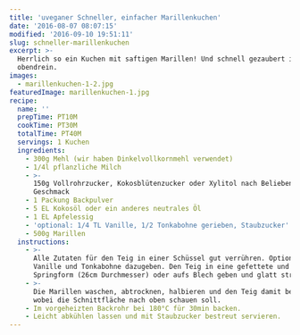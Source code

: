 ```yaml
---
title: 'uveganer Schneller, einfacher Marillenkuchen'
date: '2016-08-07 08:07:15'
modified: '2016-09-10 19:51:11'
slug: schneller-marillenkuchen
excerpt: >-
  Herrlich so ein Kuchen mit saftigen Marillen! Und schnell gezaubert ist er
  obendrein.
images:
  - marillenkuchen-1-2.jpg
featuredImage: marillenkuchen-1.jpg
recipe:
  name: ''
  prepTime: PT10M
  cookTime: PT30M
  totalTime: PT40M
  servings: 1 Kuchen
  ingredients:
    - 300g Mehl (wir haben Dinkelvollkornmehl verwendet)
    - 1/4l pflanzliche Milch
    - >-
      150g Vollrohrzucker, Kokosblütenzucker oder Xylitol nach Belieben und
      Geschmack
    - 1 Packung Backpulver
    - 5 EL Kokosöl oder ein anderes neutrales Öl
    - 1 EL Apfelessig
    - 'optional: 1/4 TL Vanille, 1/2 Tonkabohne gerieben, Staubzucker'
    - 500g Marillen
  instructions:
    - >-
      Alle Zutaten für den Teig in einer Schüssel gut verrühren. Optional
      Vanille und Tonkabohne dazugeben. Den Teig in eine gefettete und gemehlte
      Springform (26cm Durchmesser) oder aufs Blech geben und glatt streichen.
    - >-
      Die Marillen waschen, abtrocknen, halbieren und den Teig damit belegen,
      wobei die Schnittfläche nach oben schauen soll.
    - Im vorgeheizten Backrohr bei 180°C für 30min backen.
    - Leicht abkühlen lassen und mit Staubzucker bestreut servieren.
---
```


<!-- Image removed (no copyright): marillenkuchen-1-2-640x424.jpg -->
